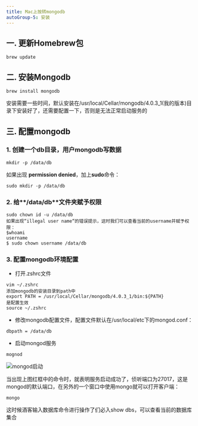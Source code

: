 ```yaml
---
title: Mac上按转mongodb
autoGroup-5: 安装
---
```


## 一. 更新Homebrew包

```
brew update
```

## 二. 安装Mongodb

```
brew install mongodb
```

安装需要一些时间，默认安装在/usr/local/Cellar/mongodb/4.0.3_1(我的版本)目录下安装好了，还需要配置一下，否则是无法正常启动服务的

## 三. 配置mongodb

### 1. 创建一个db目录，用户mongodb写数据
```
mkdir -p /data/db
```
如果出现 **permission denied**，加上**sudo**命令：
```
sudo mkdir -p /data/db
```

### 2. 给**/data/db**文件夹赋予权限

```
sudo chown id -u /data/db
如果出现“illegal user name“的错误提示，这时我们可以查看当前的username并赋予权限：
$whoami
username
$ sudo chown username /data/db
```

### 3. 配置mongodb环境配置

- 打开.zshrc文件
  
```
vim ~/.zshrc
添加mongodb的安装目录到path中
export PATH = /usr/local/Cellar/mongodb/4.0.3_1/bin:${PATH}
是配置生效
source ~/.zshrc
```

- 修改mongodb配置文件，配置文件默认在/usr/local/etc下的mongod.conf：
```
dbpath = /data/db

```
- 启动mongod服务
```
mognod
```
![mongod启动](https://upload-images.jianshu.io/upload_images/9403248-6911e7d0be70456e.png?imageMogr2/auto-orient/strip%7CimageView2/2/w/1240)

当出现上图红框中的命令时，就表明服务启动成功了，侦听端口为27017，这是mongod的默认端口，在另外的一个窗口中使用mongo就可以打开客户端：
```
mongo
```
这时候酒客输入数据库命令进行操作了们必入show dbs，可以查看当前的数据库集合